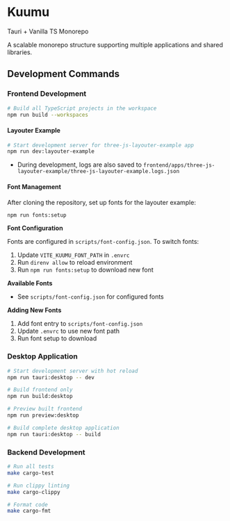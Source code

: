 # Kuumu

Tauri + Vanilla TS Monorepo

A scalable monorepo structure supporting multiple applications and shared libraries.

## Development Commands

### Frontend Development

```bash
# Build all TypeScript projects in the workspace
npm run build --workspaces
```

#### Layouter Example

```bash
# Start development server for three-js-layouter-example app
npm run dev:layouter-example
```

- During development, logs are also saved to `frontend/apps/three-js-layouter-example/three-js-layouter-example.logs.json`

#### Font Management

After cloning the repository, set up fonts for the layouter example:

```bash
npm run fonts:setup
```

**Font Configuration**

Fonts are configured in `scripts/font-config.json`. To switch fonts:
1. Update `VITE_KUUMU_FONT_PATH` in `.envrc`
2. Run `direnv allow` to reload environment  
3. Run `npm run fonts:setup` to download new font

**Available Fonts**
- See `scripts/font-config.json` for configured fonts

**Adding New Fonts**
1. Add font entry to `scripts/font-config.json`
2. Update `.envrc` to use new font path
3. Run font setup to download

### Desktop Application

```bash
# Start development server with hot reload
npm run tauri:desktop -- dev

# Build frontend only
npm run build:desktop

# Preview built frontend
npm run preview:desktop

# Build complete desktop application
npm run tauri:desktop -- build
```

### Backend Development

```bash
# Run all tests
make cargo-test

# Run clippy linting
make cargo-clippy

# Format code
make cargo-fmt
```
